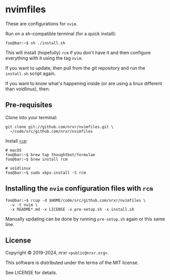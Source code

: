 # nvimfiles

These are configurations for `nvim`.

Run on a sh-compatible terminal (for a quick install):

```console
foo@bar:~$ sh ./install.sh
```

This will install (hopefully) `rcm` if you don't have it and then configure
everything with it using the tag `nvim`.

If you want to update, then pull from the git repository and run the
`install.sh` script again.

If you want to know what's happening inside (or are using a linux different than
voidlinux), then:

## Pre-requisites

Clone into your terminal:

```console
git clone git://github.com/nrxr/nvimfiles.git \
  ~/code/src/github.com/nrxr/nvimfiles
```

Install [`rcm`](https://github.com/thoughtbot/rcm):

```console
# macOS
foo@bar:~$ brew tap thoughtbot/formulae
foo@bar:~$ brew install rcm

# voidlinux
foo@bar:~$ sudo xbps-install -S rcm
```

## Installing the `nvim` configuration files with `rcm`

```console
foo@bar:~$ rcup -d $HOME/code/src/github.com/nrxr/nvimfiles \
  -v -t nvim \
  -x README*.md -x LICENSE -x pre-setup.sh -x install.sh
```

Manually updating can be done by running `pre-setup.sh` again or this same line.

## License

Copyright © 2019-2024, nrxr `<public@nrxr.org>`.

This software is distributed under the terms of the MIT license.

See LICENSE for details.
